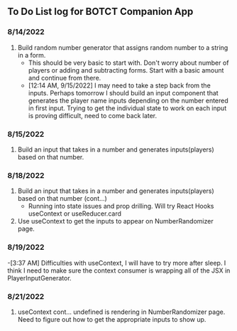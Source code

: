 ## To Do List log for BOTCT Companion App

### <time datetime="8/14/2022">8/14/2022</time>

1. Build random number generator that assigns random number to a string in a form.
    - This should be very basic to start with. Don't worry about number of players or adding and subtracting forms. Start with a basic amount and continue from there.
    - [12:14 AM, 9/15/2022] I may need to take a step back from the inputs. Perhaps tomorrow I should build an input component that generates the player name inputs depending on the number entered in first input. Trying to get the individual state to work on each input is proving difficult, need to come back later.


### 8/15/2022
1. Build an input that takes in a number and generates inputs(players) based on that number.

### 8/18/2022
1. Build an input that takes in a number and generates inputs(players) based on that number (cont...)
   - Running into state issues and prop drilling. Will try React Hooks useContext or useReducer.card
2. Use useContext to get the inputs to appear on NumberRandomizer page.

### 8/19/2022
-[3:37 AM] Difficulties with useContext, I will have to try more after sleep. I think I need to make sure the context consumer is wrapping all of the JSX in PlayerInputGenerator.

### 8/21/2022
1. useContext cont... undefined is rendering in NumberRandomizer page. Need to figure out how to get the appropriate inputs to show up.